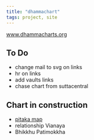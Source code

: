```yaml
---
title: "dhammachart"
tags: project, site
---
```

www.dhammacharts.org

##  To Do

- change mail to svg on links
- hr on links
- add vaults links
- chase chart from suttacentral

## Chart in construction

- [pitaka map](projects/pitaka%20map.md)
- relationship Vianaya
- Bhikkhu Patimokkha
